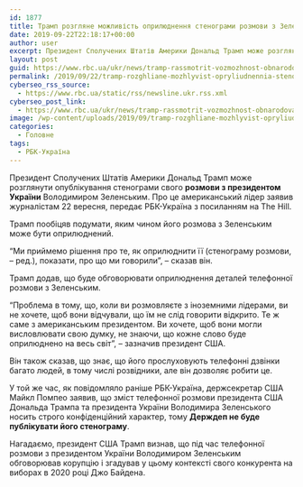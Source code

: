 ```yaml
---
id: 1877
title: Трамп розгляне можливість оприлюднення стенограми розмови з Зеленським
date: 2019-09-22T22:18:17+00:00
author: user
excerpt: Президент Сполучених Штатів Америки Дональд Трамп може розглянути опублікування стенограми свого розмови з президентом України Володимиром Зеленським. Про це американський лідер...
layout: post
guid: https://www.rbc.ua/ukr/news/tramp-rassmotrit-vozmozhnost-obnarodovaniya-1569190473.html
permalink: /2019/09/22/tramp-rozghliane-mozhlyvist-opryliudnennia-stenohramy-rozmovy-z-zelens-kym/
cyberseo_rss_source:
  - https://www.rbc.ua/static/rss/newsline.ukr.rss.xml
cyberseo_post_link:
  - https://www.rbc.ua/ukr/news/tramp-rassmotrit-vozmozhnost-obnarodovaniya-1569190473.html
image: /wp-content/uploads/2019/09/tramp-rozghliane-mozhlyvist-opryliudnennia-stenohramy-rozmovy-z-zelens-kym.jpg
categories:
  - Головне
tags:
  - РБК-Україна
---
```

Президент Сполучених Штатів Америки Дональд Трамп може розглянути опублікування стенограми свого **розмови з президентом України** Володимиром Зеленським. Про це американський лідер заявив журналістам 22 вересня, передає РБК-Україна з посиланням на The Hill.

Трамп пообіцяв подумати, яким чином його розмова з Зеленським може бути оприлюднений.

&#8220;Ми приймемо рішення про те, як оприлюднити її (стенограму розмови, &#8211; ред.), показати, про що ми говорили&#8221;, &#8211; сказав він.

Трамп додав, що буде обговорювати оприлюднення деталей телефонної розмови з Зеленським.

&#8220;Проблема в тому, що, коли ви розмовляєте з іноземними лідерами, ви не хочете, щоб вони відчували, що їм не слід говорити відкрито. Те ж саме з американським президентом. Ви хочете, щоб вони могли висловлювати свою думку, не знаючи, що кожне слово буде оприлюднено на весь світ&#8221;, &#8211; зазначив президент США.

Він також сказав, що знає, що його прослуховують телефонні дзвінки багато людей, в тому числі розвідники, але він дозволяє робити це.

У той же час, як повідомляло раніше РБК-Україна, держсекретар США Майкл Помпео заявив, що зміст телефонної розмови президента США Дональда Трампа та президента України Володимира Зеленського носить строго конфіденційний характер, тому **Держдеп не буде публікувати його стенограму**.

Нагадаємо, президент США Трамп визнав, що під час телефонної розмови з президентом України Володимиром Зеленським обговорював корупцію і згадував у цьому контексті свого конкурента на виборах в 2020 році Джо Байдена.